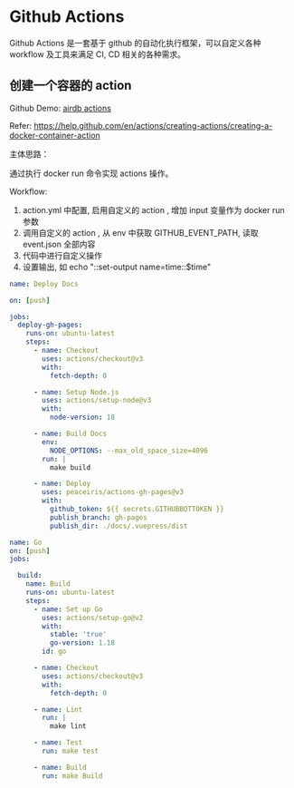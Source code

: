 # Github Actions

Github Actions 是一套基于 github 的自动化执行框架，可以自定义各种 workflow 及工具来满足 CI, CD 相关的各种需求。

## 创建一个容器的 action

Github Demo: [airdb actions](https://github.com/airdb/actions)

Refer: <https://help.github.com/en/actions/creating-actions/creating-a-docker-container-action>

主体思路：

通过执行 docker run 命令实现 actions 操作。

Workflow:

1. action.yml 中配置, 启用自定义的 action , 增加 input 变量作为 docker run 参数
2. 调用自定义的 action , 从 env 中获取 GITHUB_EVENT_PATH,  读取 event.json 全部内容
3. 代码中进行自定义操作
4. 设置输出, 如 echo "::set-output name=time::$time"

<CodeGroup>
  <CodeGroupItem title="Nodejs" active>

```yaml
name: Deploy Docs

on: [push]

jobs:
  deploy-gh-pages:
    runs-on: ubuntu-latest
    steps:
      - name: Checkout
        uses: actions/checkout@v3
        with:
          fetch-depth: 0

      - name: Setup Node.js
        uses: actions/setup-node@v3
        with:
          node-version: 18

      - name: Build Docs
        env:
          NODE_OPTIONS: --max_old_space_size=4096
        run: |
          make build

      - name: Deploy
        uses: peaceiris/actions-gh-pages@v3
        with:
          github_token: ${{ secrets.GITHUBBOTTOKEN }}
          publish_branch: gh-pages
          publish_dir: ./docs/.vuepress/dist
```

  </CodeGroupItem>

  <CodeGroupItem title="Golang">

```yaml
name: Go
on: [push]
jobs:

  build:
    name: Build
    runs-on: ubuntu-latest
    steps:
      - name: Set up Go
        uses: actions/setup-go@v2
        with:
          stable: 'true'
          go-version: 1.18
        id: go

      - name: Checkout
        uses: actions/checkout@v3
        with:
          fetch-depth: 0

      - name: Lint
        run: |
          make lint

      - name: Test
        run: make test

      - name: Build
        run: make Build
```

  </CodeGroupItem>

</CodeGroup>
